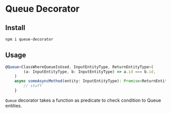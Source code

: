 # Queue Decorator

## Install

```bash
npm i queue-decorator
```

## Usage

```typescript
@Queue<ClassWhereQueueIsUsed, InputEntityType, ReturnEntityType>(
		(a: InputEntityType, b: InputEntityType) => a.id === b.id,
	)
	async someAsyncMethod(entity: InputEntityType): Promise<ReturnEntityType> {
        // stuff
    }

```

`Queue` decorator takes a function as predicate to check condition to Queue entities.
